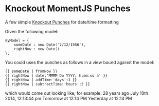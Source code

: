 Knockout MomentJS Punches
=========================

A few simple [Knockout Punches](https://github.com/mbest/knockout.punches) for date/time formatting

Given the following model:

    myModel = {
    	someDate : new Date('2/12/1986'),
    	rightNow : new Date()
    };


You could uses the punches as follows in a view bound against the model:

    {{ someDate | fromNow }}  
    {{ rightNow | date:'MMMM Do YYYY, h:mm:ss a' }}
    {{ rightNow | addTime:'days':1 }}
    {{ rightNow | subtractTime:'hours':3 }}

which would come out looking like, for example:
28 years ago
July 10th 2014, 12:13:44 pm
Tomorrow at 12:14 PM
Yesterday at 12:14 PM